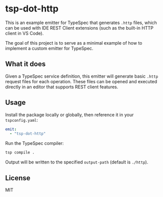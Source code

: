 # tsp-dot-http

This is an example emitter for TypeSpec that generates `.http` files, which can be used with IDE REST Client extensions (such as the built-in HTTP client in VS Code).

The goal of this project is to serve as a minimal example of how to implement a custom emitter for TypeSpec.

## What it does

Given a TypeSpec service definition, this emitter will generate basic `.http` request files for each operation. These files can be opened and executed directly in an editor that supports REST client features.

## Usage

Install the package locally or globally, then reference it in your `tspconfig.yaml`:

```yaml
emit:
  - "tsp-dot-http"
```

Run the TypeSpec compiler:

```bash
tsp compile .
```

Output will be written to the specified `output-path` (default is `./http`).

## License

MIT
